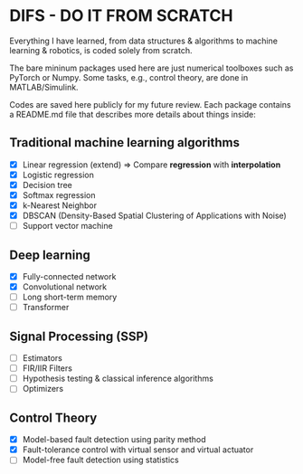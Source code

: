 # DIFS - DO IT FROM SCRATCH

Everything I have learned, from data structures & algorithms to machine learning & robotics, is coded solely from scratch.

The bare mininum packages used here are just numerical toolboxes such as PyTorch or Numpy. Some tasks, e.g., control theory, are done in MATLAB/Simulink.

Codes are saved here publicly for my future review. Each package contains a README.md file that describes more details about things inside:

## Traditional machine learning algorithms

- [x] Linear regression (extend) => Compare **regression** with **interpolation**
- [x] Logistic regression
- [x] Decision tree
- [x] Softmax regression
- [x] k-Nearest Neighbor
- [x] DBSCAN (Density-Based Spatial Clustering of Applications with Noise)
- [ ] Support vector machine

## Deep learning

- [x] Fully-connected network
- [x] Convolutional network
- [ ] Long short-term memory
- [ ] Transformer

## Signal Processing (SSP)

- [ ] Estimators
- [ ] FIR/IIR Filters
- [ ] Hypothesis testing & classical inference algorithms
- [ ] Optimizers

## Control Theory

- [x] Model-based fault detection using parity method
- [x] Fault-tolerance control with virtual sensor and virtual actuator
- [ ] Model-free fault detection using statistics
